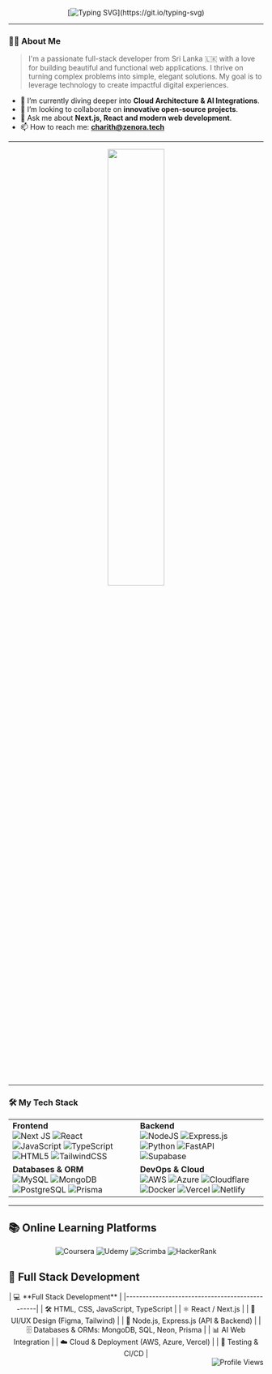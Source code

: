 <div align="center">
  
  [![Typing SVG](https://readme-typing-svg.demolab.com?font=Metal&size=35&pause=1000&width=435&lines=Hi+there+%F0%9F%91%8B%2C+I'm+Charith!;)](https://git.io/typing-svg)
  
</div>

 ---

### 👨‍💻 About Me

> I'm a passionate full-stack developer from Sri Lanka 🇱🇰 with a love for building beautiful and functional web applications. I thrive on turning complex problems into simple, elegant solutions. My goal is to leverage technology to create impactful digital experiences.


-   🌱 I’m currently diving deeper into **Cloud Architecture & AI Integrations**.
-   🔭 I’m looking to collaborate on **innovative open-source projects**.
-   💬 Ask me about **Next.js, React and modern web development**.
-   📫 How to reach me: **charith@zenora.tech**

---

<div align="center">
  <img align="center" width="47%" src="https://github-readme-stats.vercel.app/api?username=charith-codex&show_icons=true&theme=radical">
</div>

---

### 🛠️ My Tech Stack


<table>
  <tr>
    <td valign="top" width="50%">
      <strong>Frontend</strong><br>
      <img src="https://img.shields.io/badge/next.js-000000?style=for-the-badge&logo=nextdotjs&logoColor=white" alt="Next JS">
      <img src="https://img.shields.io/badge/react-%2320232a.svg?style=for-the-badge&logo=react&logoColor=%2361DAFB" alt="React">
      <img src="https://img.shields.io/badge/javascript-%23323330.svg?style=for-the-badge&logo=javascript&logoColor=%23F7DF1E" alt="JavaScript">
      <img src="https://img.shields.io/badge/TypeScript-007ACC?style=for-the-badge&logo=typescript&logoColor=white" alt="TypeScript">
      <img src="https://img.shields.io/badge/html5-%23E34F26.svg?style=for-the-badge&logo=html5&logoColor=white" alt="HTML5">
      <img src="https://img.shields.io/badge/tailwindcss-%2338B2AC.svg?style=for-the-badge&logo=tailwind-css&logoColor=white" alt="TailwindCSS">
    </td>
    <td valign="top" width="50%">
      <strong>Backend</strong><br>
      <img src="https://img.shields.io/badge/node.js-6DA55F?style=for-the-badge&logo=node.js&logoColor=white" alt="NodeJS">
      <img src="https://img.shields.io/badge/Express.js-000000?style=for-the-badge&logo=express&logoColor=white" alt="Express.js">
      <img src="https://img.shields.io/badge/python-3670A0?style=for-the-badge&logo=python&logoColor=ffdd54" alt="Python">
      <img src="https://img.shields.io/badge/FastAPI-009688?style=for-the-badge&logo=fastapi&logoColor=white" alt="FastAPI">
      <img src="https://img.shields.io/badge/Supabase-3ECF8E?style=for-the-badge&logo=supabase&logoColor=white" alt="Supabase">
    </td>
  </tr>
  <tr>
    <td valign="top" width="50%">
      <strong>Databases & ORM</strong><br>
      <img src="https://img.shields.io/badge/mysql-4479A1.svg?style=for-the-badge&logo=mysql&logoColor=white" alt="MySQL">
      <img src="https://img.shields.io/badge/MongoDB-%234ea94b.svg?style=for-the-badge&logo=mongodb&logoColor=white" alt="MongoDB">
      <img src="https://img.shields.io/badge/PostgreSQL-316192?style=for-the-badge&logo=postgresql&logoColor=white" alt="PostgreSQL">
      <img src="https://img.shields.io/badge/Prisma-3982CE?style=for-the-badge&logo=Prisma&logoColor=white" alt="Prisma">
    </td>
    <td valign="top" width="50%">
      <strong>DevOps & Cloud</strong><br>
      <img src="https://img.shields.io/badge/AWS-%23FF9900.svg?style=for-the-badge&logo=amazon-aws&logoColor=white" alt="AWS">
      <img src="https://img.shields.io/badge/azure-%230072C6.svg?style=for-the-badge&logo=microsoftazure&logoColor=white" alt="Azure">
      <img src="https://img.shields.io/badge/Cloudflare-F38020?style=for-the-badge&logo=Cloudflare&logoColor=white" alt="Cloudflare">
      <img src="https://img.shields.io/badge/Docker-%230249ED.svg?style=for-the-badge&logo=docker&logoColor=white" alt="Docker">
      <img src="https://img.shields.io/badge/vercel-%23000000.svg?style=for-the-badge&logo=vercel&logoColor=white" alt="Vercel">
      <img src="https://img.shields.io/badge/netlify-%23000000.svg?style=for-the-badge&logo=netlify&logoColor=#00C7B7" alt="Netlify">
    </td>
  </tr>
</table>

---

## 📚 Online Learning Platforms

<div align="center">
  <img src="https://img.shields.io/badge/Coursera-%230056D2.svg?style=for-the-badge&logo=Coursera&logoColor=white" alt="Coursera">
  <img src="https://img.shields.io/badge/Udemy-A435F0?style=for-the-badge&logo=Udemy&logoColor=white" alt="Udemy">
  <img src="https://img.shields.io/badge/-Scrimba-2B283A?style=for-the-badge&logo=scrimba&logoColor=white" alt="Scrimba">
  <img src="https://img.shields.io/badge/-Hackerrank-2EC866?style=for-the-badge&logo=HackerRank&logoColor=white" alt="HackerRank">
</div>

## 🚀 Full Stack Development

<div align="center">
| 💻 **Full Stack Development**                   | 
|------------------------------------------------|
| 🛠️ HTML, CSS, JavaScript, TypeScript                         |
| ⚛️ React / Next.js                              |
| 🎨 UI/UX Design (Figma, Tailwind)                |
| 🚀 Node.js, Express.js (API & Backend)           |
| 🗄️ Databases & ORMs: MongoDB, SQL, Neon, Prisma                  |
| 📊 AI Web Integration          |
| ☁️ Cloud & Deployment (AWS, Azure, Vercel) |
| 🔧 Testing & CI/CD                               | 
</div>

<div align="right">
  <img src="https://komarev.com/ghpvc/?username=charith-codex&color=blueviolet" alt="Profile Views">
</div>
